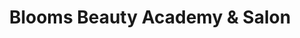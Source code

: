 ---
title: "Blooms Beauty Academy & Salon"
url: /chelmsford/blooms-beauty-academy-and-salon/
shop: beauty
---